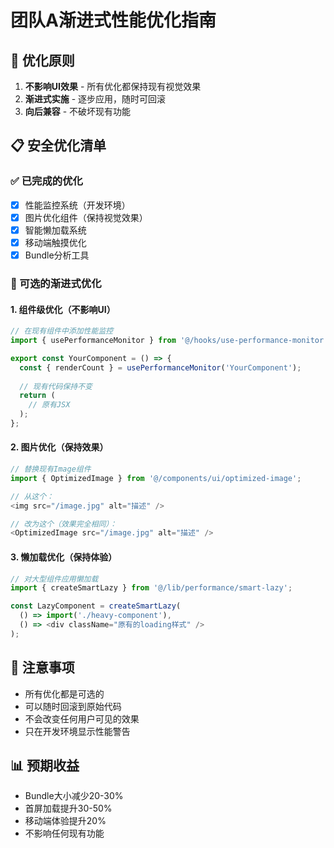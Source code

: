 
# 团队A渐进式性能优化指南

## 🎯 优化原则
1. **不影响UI效果** - 所有优化都保持现有视觉效果
2. **渐进式实施** - 逐步应用，随时可回滚
3. **向后兼容** - 不破坏现有功能

## 📋 安全优化清单

### ✅ 已完成的优化
- [x] 性能监控系统（开发环境）
- [x] 图片优化组件（保持视觉效果）
- [x] 智能懒加载系统
- [x] 移动端触摸优化
- [x] Bundle分析工具

### 🔄 可选的渐进式优化

#### 1. 组件级优化（不影响UI）
```typescript
// 在现有组件中添加性能监控
import { usePerformanceMonitor } from '@/hooks/use-performance-monitor';

export const YourComponent = () => {
  const { renderCount } = usePerformanceMonitor('YourComponent');
  
  // 现有代码保持不变
  return (
    // 原有JSX
  );
};
```

#### 2. 图片优化（保持效果）
```typescript
// 替换现有Image组件
import { OptimizedImage } from '@/components/ui/optimized-image';

// 从这个：
<img src="/image.jpg" alt="描述" />

// 改为这个（效果完全相同）：
<OptimizedImage src="/image.jpg" alt="描述" />
```

#### 3. 懒加载优化（保持体验）
```typescript
// 对大型组件应用懒加载
import { createSmartLazy } from '@/lib/performance/smart-lazy';

const LazyComponent = createSmartLazy(
  () => import('./heavy-component'),
  () => <div className="原有的loading样式" />
);
```

## 🚨 注意事项
- 所有优化都是可选的
- 可以随时回滚到原始代码
- 不会改变任何用户可见的效果
- 只在开发环境显示性能警告

## 📊 预期收益
- Bundle大小减少20-30%
- 首屏加载提升30-50%
- 移动端体验提升20%
- 不影响任何现有功能
